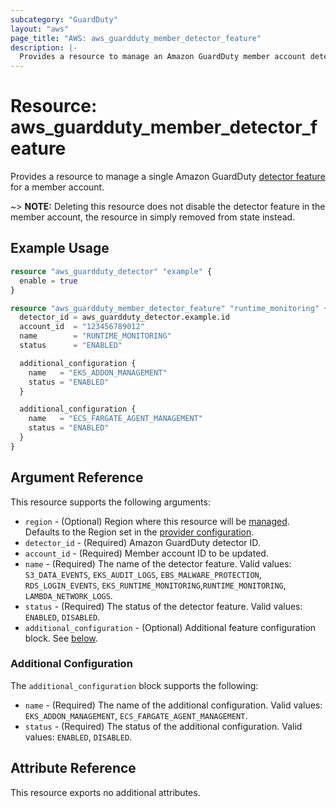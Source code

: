 ```yaml
---
subcategory: "GuardDuty"
layout: "aws"
page_title: "AWS: aws_guardduty_member_detector_feature"
description: |-
  Provides a resource to manage an Amazon GuardDuty member account detector feature
---
```


# Resource: aws_guardduty_member_detector_feature

Provides a resource to manage a single Amazon GuardDuty [detector feature](https://docs.aws.amazon.com/guardduty/latest/ug/guardduty-features-activation-model.html#guardduty-features) for a member account.

~> **NOTE:** Deleting this resource does not disable the detector feature in the member account, the resource in simply removed from state instead.

## Example Usage

```terraform
resource "aws_guardduty_detector" "example" {
  enable = true
}

resource "aws_guardduty_member_detector_feature" "runtime_monitoring" {
  detector_id = aws_guardduty_detector.example.id
  account_id  = "123456789012"
  name        = "RUNTIME_MONITORING"
  status      = "ENABLED"

  additional_configuration {
    name   = "EKS_ADDON_MANAGEMENT"
    status = "ENABLED"
  }

  additional_configuration {
    name   = "ECS_FARGATE_AGENT_MANAGEMENT"
    status = "ENABLED"
  }
}
```

## Argument Reference

This resource supports the following arguments:

* `region` - (Optional) Region where this resource will be [managed](https://docs.aws.amazon.com/general/latest/gr/rande.html#regional-endpoints). Defaults to the Region set in the [provider configuration](https://registry.terraform.io/providers/hashicorp/aws/latest/docs#aws-configuration-reference).
* `detector_id` - (Required) Amazon GuardDuty detector ID.
* `account_id` - (Required) Member account ID to be updated.
* `name` - (Required) The name of the detector feature. Valid values: `S3_DATA_EVENTS`, `EKS_AUDIT_LOGS`, `EBS_MALWARE_PROTECTION`, `RDS_LOGIN_EVENTS`, `EKS_RUNTIME_MONITORING`,`RUNTIME_MONITORING`, `LAMBDA_NETWORK_LOGS`.
* `status` - (Required) The status of the detector feature. Valid values: `ENABLED`, `DISABLED`.
* `additional_configuration` - (Optional) Additional feature configuration block. See [below](#additional-configuration).

### Additional Configuration

The `additional_configuration` block supports the following:

* `name` - (Required) The name of the additional configuration. Valid values: `EKS_ADDON_MANAGEMENT`, `ECS_FARGATE_AGENT_MANAGEMENT`.
* `status` - (Required) The status of the additional configuration. Valid values: `ENABLED`, `DISABLED`.

## Attribute Reference

This resource exports no additional attributes.
